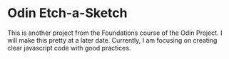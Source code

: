 # Odin Etch-a-Sketch

This is another project from the Foundations course of the Odin Project.
I will make this pretty at a later date. Currently, I am focusing on creating
clear javascript code with good practices.
